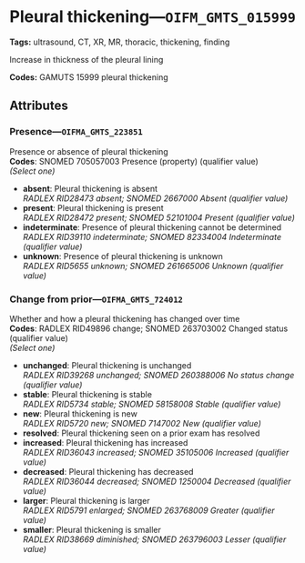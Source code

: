 # Pleural thickening—`OIFM_GMTS_015999`

**Tags:** ultrasound, CT, XR, MR, thoracic, thickening, finding

Increase in thickness of the pleural lining

**Codes:** GAMUTS 15999 pleural thickening

## Attributes

### Presence—`OIFMA_GMTS_223851`

Presence or absence of pleural thickening  
**Codes**: SNOMED 705057003 Presence (property) (qualifier value)  
*(Select one)*

- **absent**: Pleural thickening is absent  
_RADLEX RID28473 absent; SNOMED 2667000 Absent (qualifier value)_
- **present**: Pleural thickening is present  
_RADLEX RID28472 present; SNOMED 52101004 Present (qualifier value)_
- **indeterminate**: Presence of pleural thickening cannot be determined  
_RADLEX RID39110 indeterminate; SNOMED 82334004 Indeterminate (qualifier value)_
- **unknown**: Presence of pleural thickening is unknown  
_RADLEX RID5655 unknown; SNOMED 261665006 Unknown (qualifier value)_

### Change from prior—`OIFMA_GMTS_724012`

Whether and how a pleural thickening has changed over time  
**Codes**: RADLEX RID49896 change; SNOMED 263703002 Changed status (qualifier value)  
*(Select one)*

- **unchanged**: Pleural thickening is unchanged  
_RADLEX RID39268 unchanged; SNOMED 260388006 No status change (qualifier value)_
- **stable**: Pleural thickening is stable  
_RADLEX RID5734 stable; SNOMED 58158008 Stable (qualifier value)_
- **new**: Pleural thickening is new  
_RADLEX RID5720 new; SNOMED 7147002 New (qualifier value)_
- **resolved**: Pleural thickening seen on a prior exam has resolved  
- **increased**: Pleural thickening has increased  
_RADLEX RID36043 increased; SNOMED 35105006 Increased (qualifier value)_
- **decreased**: Pleural thickening has decreased  
_RADLEX RID36044 decreased; SNOMED 1250004 Decreased (qualifier value)_
- **larger**: Pleural thickening is larger  
_RADLEX RID5791 enlarged; SNOMED 263768009 Greater (qualifier value)_
- **smaller**: Pleural thickening is smaller  
_RADLEX RID38669 diminished; SNOMED 263796003 Lesser (qualifier value)_